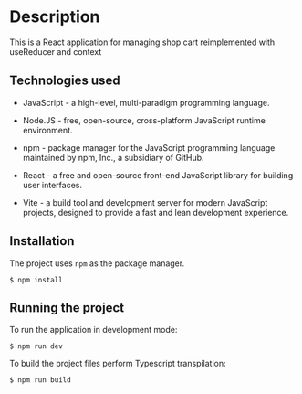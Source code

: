 # Description

This is a React application for managing shop cart reimplemented with useReducer and context

## Technologies used

-   JavaScript - a high-level, multi-paradigm programming language.

-   Node.JS - free, open-source, cross-platform JavaScript runtime environment.

-   npm - package manager for the JavaScript programming language maintained by npm, Inc., a subsidiary of GitHub.

-   React - a free and open-source front-end JavaScript library for building user interfaces.

-   Vite - a build tool and development server for modern JavaScript projects, designed to provide a fast and lean development experience.

## Installation

The project uses `npm` as the package manager.

```shell
$ npm install
```

## Running the project

To run the application in development mode:

```shell
$ npm run dev
```

To build the project files perform Typescript transpilation:

```shell
$ npm run build
```
